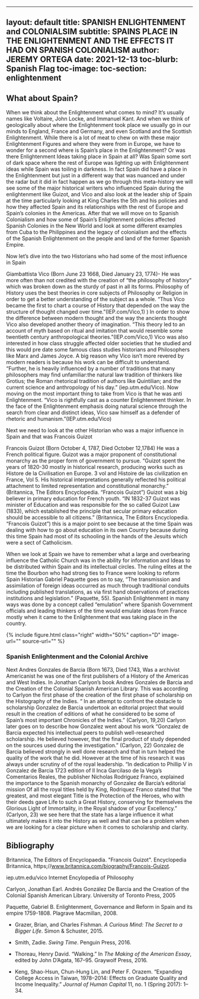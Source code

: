  ---
layout: default
title: SPANISH ENLIGHTENMENT and COLONIALSIM 
subtitle: SPAINS PLACE IN THE ENLIGHTENMENT AND THE EFFECTS IT HAD ON SPANISH COLONIALISM 
author: JEREMY ORTEGA 
date: 2021-12-13
toc-blurb: Spanish Flag 
toc-image: 
toc-section: enlightenment
---




## What about Spain? 
When we think about the Enlightenment what comes to mind? It’s usually names like Voltaire, John Locke, and Immanuel Kant. And when we think of geologically about where the Enlightenment took place we usually go in our minds to England, France and Germany, and even Scotland and the Scottish Enlightenment. While there is a lot of meat to chew on with these major Enlightenment Figures and where they were from in Europe, we have to wonder for a second where is Spain’s place in the Enlightenment? Or was there Enlightenment Ideas taking place in Spain at all? Was Spain some sort of dark space where the rest of Europe was lighting up with Enlightenment ideas while Spain was toiling in darkness. In fact Spain did have a place in the Enlightenment but just in a different way that was nuanced and under the radar but it did in fact happen as we go through this meta-history we will see some of the major historical writers who influenced Spain during the enlightenment like Guizot, and Vico and also look at the leader ship of Spain at the time particularly looking at King Charles the 5th and his policies and how they affected Spain and its relationships with the rest of Europe and Spain’s colonies in the Americas. After that we will move on to Spanish Colonialism and how some of Spain’s Enlightenment policies affected Spanish Colonies in the New World and look at some different examples from Cuba to the Philippines and the legacy of colonialism and the effects of the Spanish Enlightenment on the people and land of the former Spanish Empire.

Now let’s dive into the two Historians who had some of the most influence in Spain 

Giambattista Vico (Born June 23 1668, Died January 23, 1774)- He was more often than not credited with the creation of “the philosophy of history” which was broken down as the sturdy of past in all its forms. Philosophy of History uses the best theories in core subjects of Philosophy or Religion in order to get a better understanding of the subject as a whole. “Thus Vico became the first to chart a course of History that depended on the way the structure of thought changed over time.”(IEP.com/Vico,1) ) In order to show the difference between modern thought and the way the ancients  thought Vico also developed another theory of imagination. “This theory led to an account of myth based on ritual and imitation that would resemble some twentieth century anthropological theories.”(IEP.com/Vico,1) Vico was also interested in how class struggle affected older societies that he studied and this would pre date some famous class studies historians and Philosophers like Marx and James Joyce. A big reason why Vico isn’t more revered by modern readers is because his work can be difficult to understand. “Further, he is heavily influenced by a number of traditions that many philosophers may find unfamiliar:the natural law tradition of thinkers like Grotius; the Roman rhetorical tradition of authors like Quintilian; and the current science and anthropology of his day.” (iep.utm.edu/Vico). Now moving on the most important thing to take from Vico is that he was anti Enlightenment. “Vico is rightfully cast as a counter Enlightenment thinker. In the face of the Enlightenment emphasis doing natural science through the search from clear and distinct ideas, Vico saw himself as a defender of rhetoric and humanism.”(IEP.utm.edu/Vico) 

Next we need to look at the other Historian who was a major influence in Spain and that was Francois Guizot 

Francois Guizot (Born October 4, 1787, Died October 12,1784) He was a French political figure. Guizot was a major proponent of constitutional monarchy as  the proper form of government to pursue. “Guizot spent the years of 1820-30 mostly in historical research, producing works such as Histore de la Civilisation en Europe. 3 vol and Histoire de las civilization en France, Vol 5. His historical interpretations generally reflected his political attachment to limited representation and constitutional monarchy.” (Britannica, The Editors Encyclopedia. “Francois Guizot”) Guizot was a big believer in primary education for French youth. “IN 1832-37 Guizot was minister of Education and was responsible for the so called Guizot Law (1833), which established the principle that secular primary education should be accessible to all citizens.” (Britannica, The Editors Encyclopedia. “Francois Guizot”) this is a major point to see because at the time Spain was dealing with how to go about education in its own Country because during this time Spain had most of its schooling in the hands of the Jesuits which were a sect of Catholicism. 


When we look at Spain we have to remember what a large and overbearing influence the Catholic Church was in the ability for information and Ideas to be distributed within Spain and its intellectual circles. The ruling elites at the time the Bourbon who had strong ties to France were looking to reform Spain Historian Gabriel Paquette goes on to say, “The transmission and assimilation of foreign ideas occurred as much through traditional conduits including published translations, as via first hand observations of practices institutions and legislation.” (Paquette, 55). Spanish Enlightenment in many ways was done by a concept called “emulation” where Spanish Government officials and leading thinkers of the time would emulate ideas from France mostly when it came to the Enlightenment that was taking place in the country.  


{% include figure.html
  class="right"
  width="50%"
  caption="D"
  image-url=""
  source-url=""
%}



### Spanish Enlightenment and the Colonial Archive 
Next 
Andres Gonzales de Barcia (Born 1673, Died 1743, Was a archivist Americanist he was one of the first publishers of a History of the Americas and West Indies. In Jonathan Carlyon’s book Andres Gonzales de Barcia and the Creation of the Colonial Spanish American Library. This was according to Carlyon the first phase of the creation of the first phase of scholarship on the Histography of the Indies. “ In an attempt to confront the obstacle to scholarship Gonzalez de Barcia undertook an editorial project that would result in the creation of editions of what he considered to be some of Spain’s most important Chronicles of the Indies.” (Carlyon, 19,20) Carlyon later goes on to describe how Gonzalez went about his work “Gonzalez de Barcia expected his intellectual peers to publish well-researched scholarship. He believed however, that the final product of study depended on the sources used during the investigation.” (Carlyon, 22) Gonzalez de Barcia believed strongly in well done research and that in turn helped the quality of the work that he did. However at the time of his research it was always under scrutiny of of the royal leadership. “In dedication to Phillip V in Gonzalez de Barcia 1723 edition of Il Inca Garcilaso de la Vega’s Comentarios Reales, the publisher Nicholas Rodriguez Franco, explained the importance to the Spanish monarchy of Gonzalez de Barcia’s editorial mission Of all the royal titles held by King, Rodriquez Franco stated that “the greatest, and most elegant Title is the Protection of the Heroes, who with their deeds gave Life to such a Great History, conserving for themselves the Glorious Light of Immortality, in the Royal shadow of your Excellency.” (Carlyon, 23) we see here that the state has a large influence it what ultimately makes it into the History as well and that can be a problem when we are looking for a clear picture when it comes to scholarship and clarity. 


## Bibliography
Britannica, The Editors of Encyclopaedia. "Francois Guizot". Encyclopedia Britannica, https;//www.britannica.com/biography/Francois-Guizot. 

iep.utm.edu/vico Internet Encylopedia of Philosophy 

Carlyon, Jonathan Earl. Andrés González De Barcia and the Creation of the Colonial Spanish American Library. University of Toronto Press, 2005

Paquette, Gabriel B. Enlightenment, Governance and Reform in Spain and its empire 1759-1808. Plagrave Macmillan, 2008.



- Grazer, Brian, and Charles Fishman. _A Curious Mind: The Secret to a Bigger Life_. Simon & Schuster, 2015.

- Smith, Zadie. _Swing Time_. Penguin Press, 2016.

- Thoreau, Henry David. “Walking.” In _The Making of the American Essay_, edited by John D’Agata, 167–95. Graywolf Press, 2016.

- Keng, Shao-Hsun, Chun-Hung Lin, and Peter F. Orazem. “Expanding College Access in Taiwan, 1978–2014: Effects on Graduate Quality and Income Inequality.” _Journal of Human Capital_ 11, no. 1 (Spring 2017): 1–34.
